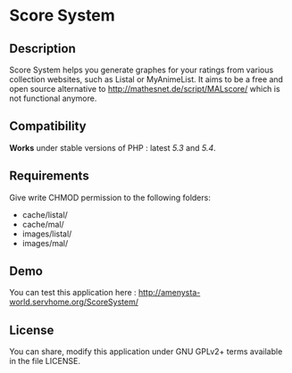 Score System
==========

Description
-------------
Score System helps you generate graphes for your ratings from various collection websites, such as Listal or MyAnimeList. It aims to be a free and open source alternative to http://mathesnet.de/script/MALscore/ which is not functional anymore.


Compatibility
-------------
**Works** under stable versions of PHP : latest *5.3* and *5.4*.


Requirements
-------------
Give write CHMOD permission to the following folders:
* cache/listal/
* cache/mal/
* images/listal/
* images/mal/


Demo
-------------
You can test this application here : http://amenysta-world.servhome.org/ScoreSystem/


License
-------------
You can share, modify this application under GNU GPLv2+ terms available in the file LICENSE.